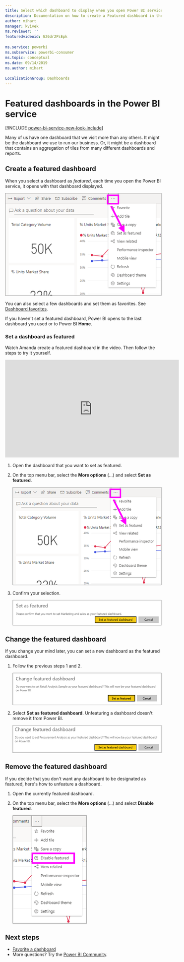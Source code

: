 ```yaml
---
title: Select which dashboard to display when you open Power BI service
description: Documentation on how to create a Featured dashboard in the Power BI service
author: mihart
manager: kvivek
ms.reviewer: ''
featuredvideoid: G26dr2PsEpk

ms.service: powerbi
ms.subservice: powerbi-consumer
ms.topic: conceptual
ms.date: 09/14/2019
ms.author: mihart

LocalizationGroup: Dashboards
---
```

# Featured dashboards in the Power BI service

[!INCLUDE [power-bi-service-new-look-include](../includes/power-bi-service-new-look-include.md)]

Many of us have one dashboard that we visit more than any others. It might be the dashboard we use to run our business. Or, it might be a dashboard that contains an aggregation of tiles from many different dashboards and reports.

## Create a featured dashboard
When you select a dashboard as *featured*, each time you open the Power BI service, it opens with that dashboard displayed. 

![Set as featured icon](./media/end-user-featured/power-bi-dropdown.png)

You can also select a few dashboards and set them as favorites. See [Dashboard favorites](end-user-favorite.md).

If you haven't set a featured dashboard, Power BI opens to the last dashboard you used or to Power BI **Home**. 

### Set a dashboard as featured
Watch Amanda create a featured dashboard in the video. Then follow the steps to try it yourself.

<iframe width="560" height="315" src="https://www.youtube.com/embed/G26dr2PsEpk" frameborder="0" allowfullscreen></iframe>


1. Open the dashboard that you want to set as featured. 
2. On the top menu bar, select the **More options** (...) and select **Set as featured**. 
   
    ![Set as featured icon](./media/end-user-featured/power-bi-dropdown.png)
3. Confirm your selection.
   
    ![Set featured dashboard](./media/end-user-featured/power-bi-featured-confirm.png)

## Change the featured dashboard
If you change your mind later, you can set a new dashboard as the featured dashboard.

1. Follow the previous steps 1 and 2.
   
    ![Change featured dashboard window](./media/end-user-featured/power-bi-change-feature.png)
2. Select **Set as featured dashboard**. Unfeaturing a dashboard doesn't remove it from Power BI. 
   
    ![Success message](./media/end-user-featured/power-bi-unfeature-new.png)

## Remove the featured dashboard
If you decide that you don't want any dashboard to be designated as featured, here's how to unfeature a dashboard.

1. Open the currently featured dashboard.
2. On the top menu bar, select the **More options** (...) and select **Disable featured**.

    ![Disable featured dashboard selected](./media/end-user-featured/power-bi-unfeature-newer.png)
   
## Next steps
- [Favorite a dashboard](end-user-favorite.md)
- More questions? Try the [Power BI Community](http://community.powerbi.com/).

